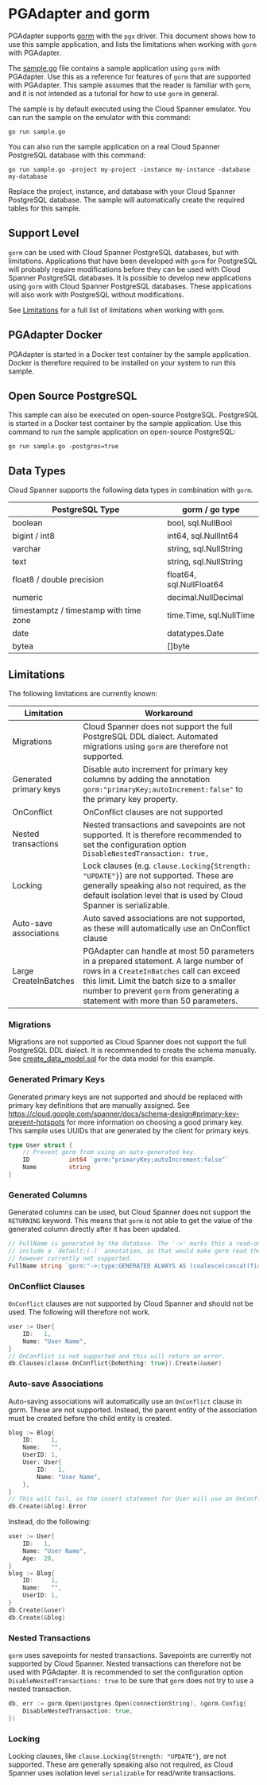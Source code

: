 # PGAdapter and gorm

PGAdapter supports [gorm](https://gorm.io/) with the `pgx` driver. This document shows
how to use this sample application, and lists the limitations when working with `gorm` with PGAdapter.

The [sample.go](sample.go) file contains a sample application using `gorm` with PGAdapter. Use this as a reference for
features of `gorm` that are supported with PGAdapter. This sample assumes that the reader is familiar with `gorm`, and
it is not intended as a tutorial for how to use `gorm` in general.

The sample is by default executed using the Cloud Spanner emulator. You can run the sample on the emulator with this
command:

```shell
go run sample.go
```

You can also run the sample application on a real Cloud Spanner PostgreSQL database with this command:

```shell
go run sample.go -project my-project -instance my-instance -database my-database
```

Replace the project, instance, and database with your Cloud Spanner PostgreSQL database. The sample will automatically
create the required tables for this sample.

## Support Level
`gorm` can be used with Cloud Spanner PostgreSQL databases, but with limitations.
Applications that have been developed with `gorm` for PostgreSQL will probably require modifications
before they can be used with Cloud Spanner PostgreSQL databases. It is possible to develop new
applications using `gorm` with Cloud Spanner PostgreSQL databases. These applications will also work
with PostgreSQL without modifications.

See [Limitations](#limitations) for a full list of limitations when working with `gorm`.

## PGAdapter Docker
PGAdapter is started in a Docker test container by the sample application. Docker is therefore required to be installed
on your system to run this sample.

## Open Source PostgreSQL
This sample can also be executed on open-source PostgreSQL. PostgreSQL is started in a Docker test container by the
sample application. Use this command to run the sample application on open-source PostgreSQL:

```shell
go run sample.go -postgres=true
```

## Data Types
Cloud Spanner supports the following data types in combination with `gorm`.

| PostgreSQL Type                         | gorm / go type               |
|-----------------------------------------|------------------------------|
| boolean                                 | bool, sql.NullBool           |
| bigint / int8                           | int64, sql.NullInt64         |
| varchar                                 | string, sql.NullString       |
| text                                    | string, sql.NullString       |
| float8 / double precision               | float64, sql.NullFloat64     |
| numeric                                 | decimal.NullDecimal          |
| timestamptz / timestamp with time zone  | time.Time, sql.NullTime      |
| date                                    | datatypes.Date               |
| bytea                                   | []byte                       |


## Limitations
The following limitations are currently known:

| Limitation             | Workaround                                                                                                                                                                                                                                                         |
|------------------------|--------------------------------------------------------------------------------------------------------------------------------------------------------------------------------------------------------------------------------------------------------------------|
| Migrations             | Cloud Spanner does not support the full PostgreSQL DDL dialect. Automated migrations using `gorm` are therefore not supported.                                                                                                                                     |
| Generated primary keys | Disable auto increment for primary key columns by adding the annotation `gorm:"primaryKey;autoIncrement:false"` to the primary key property.                                                                                                                       |
| OnConflict             | OnConflict clauses are not supported                                                                                                                                                                                                                               |
| Nested transactions    | Nested transactions and savepoints are not supported. It is therefore recommended to set the configuration option `DisableNestedTransaction: true,`                                                                                                                |
| Locking                | Lock clauses (e.g. `clause.Locking{Strength: "UPDATE"}`) are not supported. These are generally speaking also not required, as the default isolation level that is used by Cloud Spanner is serializable.                                                          |
| Auto-save associations | Auto saved associations are not supported, as these will automatically use an OnConflict clause                                                                                                                                                                    |
| Large CreateInBatches  | PGAdapter can handle at most 50 parameters in a prepared statement. A large number of rows in a `CreateInBatches` call can exceed this limit. Limit the batch size to a smaller number to prevent `gorm` from generating a statement with more than 50 parameters. |

### Migrations
Migrations are not supported as Cloud Spanner does not support the full PostgreSQL DDL dialect.
It is recommended to create the schema manually.
See [create_data_model.sql](create_data_model.sql) for the data model for this example.

### Generated Primary Keys
Generated primary keys are not supported and should be replaced with primary key definitions that
are manually assigned. See https://cloud.google.com/spanner/docs/schema-design#primary-key-prevent-hotspots
for more information on choosing a good primary key. This sample uses UUIDs that are generated by the client for primary
keys.

```go
type User struct {
	// Prevent gorm from using an auto-generated key.
	ID           int64 `gorm:"primaryKey;autoIncrement:false"`
	Name         string
}
```

### Generated Columns
Generated columns can be used, but Cloud Spanner does not support the `RETURNING` keyword. This means that `gorm` is not
able to get the value of the generated column directly after it has been updated.

```go
// FullName is generated by the database. The '->' marks this a read-only field. Preferably this field should also
// include a `default:(-)` annotation, as that would make gorm read the value back using a RETURNING clause. That is
// however currently not supported.
FullName string `gorm:"->;type:GENERATED ALWAYS AS (coalesce(concat(first_name,' '::varchar,last_name))) STORED;"`
```

### OnConflict Clauses
`OnConflict` clauses are not supported by Cloud Spanner and should not be used. The following will
therefore not work.

```go
user := User{
    ID:   1,
    Name: "User Name",
}
// OnConflict is not supported and this will return an error.
db.Clauses(clause.OnConflict{DoNothing: true}).Create(&user)
```

### Auto-save Associations
Auto-saving associations will automatically use an `OnConflict` clause in gorm. These are not
supported. Instead, the parent entity of the association must be created before the child entity is
created.

```go
blog := Blog{
    ID:     1,
    Name:   "",
    UserID: 1,
    User: User{
        ID:   1,
        Name: "User Name",
    },
}
// This will fail, as the insert statement for User will use an OnConflict clause.
db.Create(&blog).Error
```

Instead, do the following:

```go
user := User{
    ID:   1,
    Name: "User Name",
    Age:  20,
}
blog := Blog{
    ID:     1,
    Name:   "",
    UserID: 1,
}
db.Create(&user)
db.Create(&blog)
```

### Nested Transactions
`gorm` uses savepoints for nested transactions. Savepoints are currently not supported by Cloud Spanner. Nested
transactions can therefore not be used with PGAdapter. It is recommended to set the configuration option
`DisableNestedTransactions: true` to be sure that `gorm` does not try to use a nested transaction.

```go
db, err := gorm.Open(postgres.Open(connectionString), &gorm.Config{
    DisableNestedTransaction: true,
})
```

### Locking
Locking clauses, like `clause.Locking{Strength: "UPDATE"}`, are not supported. These are generally speaking also not
required, as Cloud Spanner uses isolation level `serializable` for read/write transactions.
